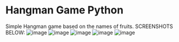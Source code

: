 # Hangman Game Python
Simple Hangman game based on the names of fruits.
SCREENSHOTS BELOW:
![image](https://github.com/Ashwin-S-Nambiar/hangman-game-python/assets/76719333/4191415b-c236-40ef-a929-77232a320bbd)
![image](https://github.com/Ashwin-S-Nambiar/hangman-game-python/assets/76719333/56fb1d04-d13f-4e93-9e5d-eeec0e2e1ece)
![image](https://github.com/Ashwin-S-Nambiar/hangman-game-python/assets/76719333/d6061286-f3f2-4d52-9170-a0aa31885a66)
![image](https://github.com/Ashwin-S-Nambiar/hangman-game-python/assets/76719333/caf807ab-c63e-4379-9dde-69c468277348)
![image](https://github.com/Ashwin-S-Nambiar/hangman-game-python/assets/76719333/a7fe1459-2e47-42d4-ac9b-0a125a16dc74)



